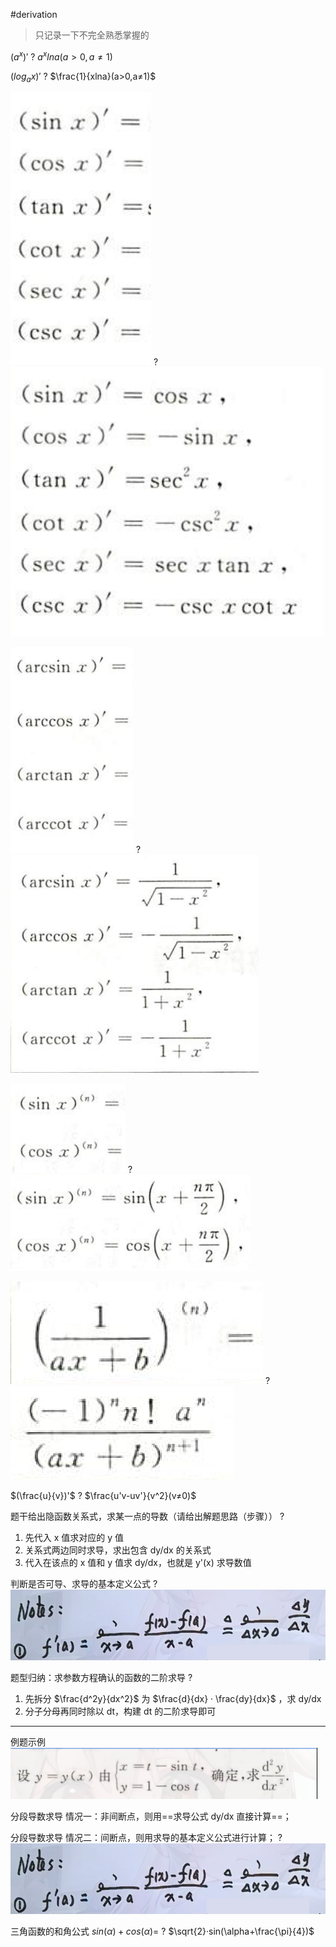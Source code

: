 #derivation

> 只记录一下不完全熟悉掌握的

$(a^x)'$
?
$a^xlna(a>0,a≠1)$



$(log_ax)'$
?
$\frac{1}{xlna}(a>0,a≠1)$





![|150](asset/Pasted%20image%2020231126195035.png)
?
![|350](asset/Pasted%20image%2020231126195059.png)





![|172](asset/Pasted%20image%2020231126195151.png)
?
![](asset/Pasted%20image%2020231126195204.png)





![](asset/Pasted%20image%2020231126195234.png)
?
![](asset/Pasted%20image%2020231126195251.png)





![](asset/Pasted%20image%2020231126195313.png)
?
![](asset/Pasted%20image%2020231126195323.png)


$(\frac{u}{v})'$
?
$\frac{u'v-uv'}{v^2}(v≠0)$





题干给出隐函数关系式，求某一点的导数（请给出解题思路（步骤））
?
1. 先代入 x 值求对应的 y 值
2. 关系式两边同时求导，求出包含 dy/dx 的关系式
3. 代入在该点的 x 值和 y 值求 dy/dx，也就是 y'(x) 求导数值




判断是否可导、求导的基本定义公式
?
![](asset/Pasted%20image%2020231127142756.png)




题型归纳：求参数方程确认的函数的二阶求导
?
1. 先拆分 $\frac{d^2y}{dx^2}$ 为 $\frac{d}{dx} · \frac{dy}{dx}$ ，求 dy/dx
2. 分子分母再同时除以 dt，构建 dt 的二阶求导即可
---
例题示例![](asset/Pasted%20image%2020231127145031.png)





分段导数求导
情况一：非间断点，则用==求导公式 dy/dx 直接计算==；


分段导数求导
情况二：间断点，则用求导的基本定义公式进行计算；
?
![](asset/Pasted%20image%2020231127142756.png)



三角函数的和角公式
$sin(\alpha)+cos(\alpha)=$
?
$\sqrt{2}·sin(\alpha+\frac{\pi}{4})$
